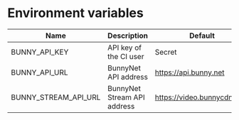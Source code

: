 # Environment variables

| Name | Description | Default |
|------|-------------|---------|
| BUNNY_API_KEY | API key of the CI user | Secret |
| BUNNY_API_URL | BunnyNet API address | https://api.bunny.net |
| BUNNY_STREAM_API_URL | BunnyNet Stream API address | https://video.bunnycdn.com |